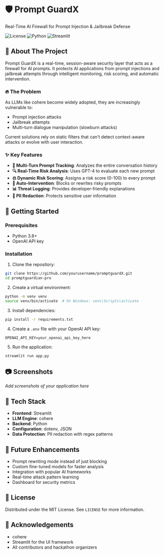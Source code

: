 # 🛡️ Prompt GuardX

Real-Time AI Firewall for Prompt Injection & Jailbreak Defense

![License](https://img.shields.io/badge/license-MIT-blue)
![Python](https://img.shields.io/badge/python-3.8%2B-blue)
![Streamlit](https://img.shields.io/badge/streamlit-1.30.0-red)

## 📌 About The Project

Prompt GuardX is a real-time, session-aware security layer that acts as a firewall for AI prompts. It protects AI applications from prompt injections and jailbreak attempts through intelligent monitoring, risk scoring, and automatic intervention.

### 🔥 The Problem

As LLMs like cohere become widely adopted, they are increasingly vulnerable to:
- Prompt injection attacks
- Jailbreak attempts
- Multi-turn dialogue manipulation (slowburn attacks)

Current solutions rely on static filters that can't detect context-aware attacks or evolve with user interaction.

### ✨ Key Features

- **🧠 Multi-Turn Prompt Tracking**: Analyzes the entire conversation history
- **🔍 Real-Time Risk Analysis**: Uses GPT-4 to evaluate each new prompt
- **⚖️ Dynamic Risk Scoring**: Assigns a risk score (0-100) to every prompt
- **🚨 Auto-Intervention**: Blocks or rewrites risky prompts
- **📊 Threat Logging**: Provides developer-friendly explanations
- **🔐 PII Redaction**: Protects sensitive user information

## 🚀 Getting Started

### Prerequisites

- Python 3.8+
- OpenAI API key

### Installation

1. Clone the repository:
```bash
git clone https://github.com/yourusername/promptguardX.git
cd promptguardian-pro
```

2. Create a virtual environment:
```bash
python -m venv venv
source venv/bin/activate  # On Windows: venv\Scripts\activate
```

3. Install dependencies:
```bash
pip install -r requirements.txt
```

4. Create a `.env` file with your OpenAI API key:
```
OPENAI_API_KEY=your_openai_api_key_here
```

5. Run the application:
```bash
streamlit run app.py
```

## 📷 Screenshots

*Add screenshots of your application here*

## 🧰 Tech Stack

- **Frontend**: Streamlit
- **LLM Engine**: cohere
- **Backend**: Python
- **Configuration**: dotenv, JSON
- **Data Protection**: PII redaction with regex patterns

## 🔮 Future Enhancements

- Prompt rewriting mode instead of just blocking
- Custom fine-tuned models for faster analysis
- Integration with popular AI frameworks
- Real-time attack pattern learning
- Dashboard for security metrics

## 📄 License

Distributed under the MIT License. See `LICENSE` for more information.

## 🙏 Acknowledgements

- cohere
- Streamlit for the UI framework
- All contributors and hackathon organizers

